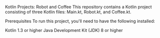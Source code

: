 Kotlin Projects: Robot and Coffee
This repository contains a Kotlin project consisting of three Kotlin files: Main.kt, Robot.kt, and Coffee.kt.

Prerequisites
To run this project, you'll need to have the following installed:

Kotlin 1.3 or higher
Java Development Kit (JDK) 8 or higher
